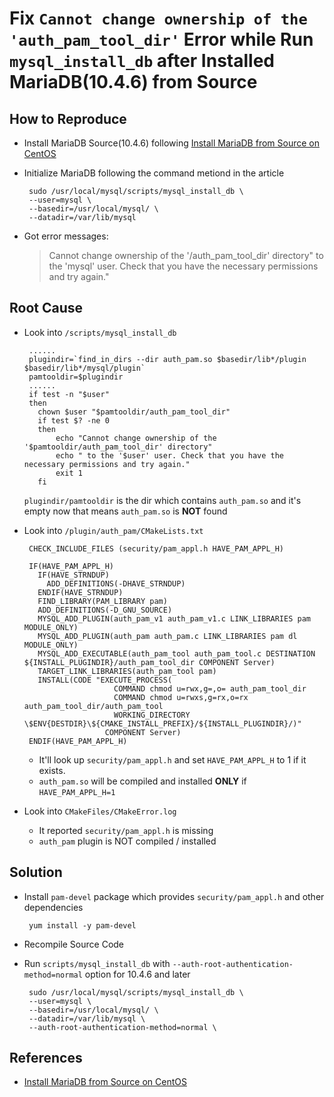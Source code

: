 # Fix `Cannot change ownership of the 'auth_pam_tool_dir'` Error while Run `mysql_install_db` after Installed MariaDB(10.4.6) from Source

## How to Reproduce
* Install MariaDB Source(10.4.6) following [Install MariaDB from Source on CentOS](https://github.com/northbright/Notes/blob/master/mariadb/install-mariadb-from-source-on-centos.md)
* Initialize MariaDB following the command metiond in the article

       sudo /usr/local/mysql/scripts/mysql_install_db \
       --user=mysql \
       --basedir=/usr/local/mysql/ \
       --datadir=/var/lib/mysql

* Got error messages:

   >  Cannot change ownership of the '/auth_pam_tool_dir' directory"
   to the 'mysql' user. Check that you have the necessary permissions and try again."

## Root Cause
* Look into `/scripts/mysql_install_db`

       ......
       plugindir=`find_in_dirs --dir auth_pam.so $basedir/lib*/plugin $basedir/lib*/mysql/plugin`
       pamtooldir=$plugindir
       ......
       if test -n "$user"
       then
         chown $user "$pamtooldir/auth_pam_tool_dir"
         if test $? -ne 0
         then
             echo "Cannot change ownership of the '$pamtooldir/auth_pam_tool_dir' directory"
             echo " to the '$user' user. Check that you have the necessary permissions and try again."
             exit 1
         fi

   `plugindir/pamtooldir` is the dir which contains `auth_pam.so` and it's empty now that means `auth_pam.so` is **NOT** found

* Look into `/plugin/auth_pam/CMakeLists.txt`

       CHECK_INCLUDE_FILES (security/pam_appl.h HAVE_PAM_APPL_H)

       IF(HAVE_PAM_APPL_H)
         IF(HAVE_STRNDUP)
           ADD_DEFINITIONS(-DHAVE_STRNDUP)
         ENDIF(HAVE_STRNDUP)
         FIND_LIBRARY(PAM_LIBRARY pam)
         ADD_DEFINITIONS(-D_GNU_SOURCE)
         MYSQL_ADD_PLUGIN(auth_pam_v1 auth_pam_v1.c LINK_LIBRARIES pam MODULE_ONLY)
         MYSQL_ADD_PLUGIN(auth_pam auth_pam.c LINK_LIBRARIES pam dl MODULE_ONLY)
         MYSQL_ADD_EXECUTABLE(auth_pam_tool auth_pam_tool.c DESTINATION ${INSTALL_PLUGINDIR}/auth_pam_tool_dir COMPONENT Server)
         TARGET_LINK_LIBRARIES(auth_pam_tool pam)
         INSTALL(CODE "EXECUTE_PROCESS(
                          COMMAND chmod u=rwx,g=,o= auth_pam_tool_dir
                          COMMAND chmod u=rwxs,g=rx,o=rx auth_pam_tool_dir/auth_pam_tool
                          WORKING_DIRECTORY \$ENV{DESTDIR}\${CMAKE_INSTALL_PREFIX}/${INSTALL_PLUGINDIR}/)"
                        COMPONENT Server)
       ENDIF(HAVE_PAM_APPL_H)

   * It'll look up `security/pam_appl.h` and set `HAVE_PAM_APPL_H` to 1 if it exists.
   * `auth_pam.so` will be compiled and installed **ONLY** if `HAVE_PAM_APPL_H=1`

* Look into `CMakeFiles/CMakeError.log`
  * It reported `security/pam_appl.h` is missing
  * `auth_pam` plugin is NOT compiled / installed

## Solution
* Install `pam-devel` package which provides `security/pam_appl.h` and other dependencies

       yum install -y pam-devel

* Recompile Source Code

* Run `scripts/mysql_install_db` with `--auth-root-authentication-method=normal` option for 10.4.6 and later

       sudo /usr/local/mysql/scripts/mysql_install_db \
       --user=mysql \
       --basedir=/usr/local/mysql/ \
       --datadir=/var/lib/mysql \
       --auth-root-authentication-method=normal \

## References
* [Install MariaDB from Source on CentOS](https://github.com/northbright/Notes/blob/master/mariadb/install-mariadb-from-source-on-centos.md)
